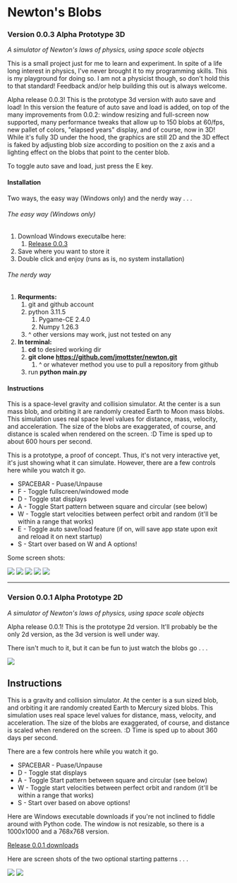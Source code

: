 # Newton's Blobs

### Version 0.0.3 Alpha Prototype 3D

*A simulator of Newton's laws of physics, using space scale objects*

This is a small project just for me to learn and experiment. In spite of a life long interest in physics, I've never brought it to my programming skills. This is my playground for doing so. I am not a physicist though, so don't hold this to that standard! Feedback and/or help building this out is always welcome.

Alpha release 0.0.3! This is the prototype 3d version with auto save and load! In this version the feature of auto save and load is added, on top of the many improvements from 0.0.2: window resizing and full-screen now supported, many performance tweaks that allow up to 150 blobs at 60/fps, new pallet of colors, "elapsed years" display, and of course, now in 3D! While it's fully 3D under the hood, the graphics are still 2D and the 3D effect is faked by adjusting blob size according to position on the z axis and a lighting effect on the blobs that point to the center blob.

To toggle auto save and load, just press the E key.

#### Installation

Two ways, the easy way (Windows only) and the nerdy way . . .

###### The easy way (Windows only)

1. Download Windows executalbe here:
   1. [Release 0.0.3](https://github.com/jmottster/newton/releases/download/Release%2Fv0.0.3/newton.exe)
2. Save where you want to store it
3. Double click and enjoy (runs as is, no system installation)

###### The nerdy way

1. **Requrments:**
   1. git and github account
   2. python 3.11.5
      1. Pygame-CE 2.4.0
      2. Numpy 1.26.3
   3. ^ other versions may work, just not tested on any
2. **In terminal:**
   1. **cd** to desired working dir
   2. **git clone https://github.com/jmottster/newton.git**
      1. ^ or whatever method you use to pull a repository from github
   3. run **python main.py**

#### Instructions

This is a space-level gravity and collision simulator. At the center is a sun mass blob, and orbiting it are randomly created Earth to Moon mass blobs. This simulation uses real space level values for distance, mass, velocity, and acceleration. The size of the blobs are exaggerated, of course, and distance is scaled when rendered on the screen. :D Time is sped up to about 600 hours per second.

This is a prototype, a proof of concept. Thus, it's not very interactive yet, it's just showing what it can simulate. However, there are a few controls here while you watch it go.

* SPACEBAR - Puase/Unpause
* F - Toggle fullscreen/windowed mode
* D - Toggle stat displays
* A - Toggle Start pattern between square and circular (see below)
* W - Toggle start velocities between perfect orbit and random (it'll be within a range that works)
* E - Toggle auto save/load feature (if on, will save app state upon exit and reload it on next startup)
* S - Start over based on W and A options!

Some screen shots:

<img src="./resources/screen_shot004.png"/>

<img src="./resources/screen_shot005.png"/>

<img src="./resources/screen_shot006.png"/>

<img src="./resources/screen_shot007.png"/>

<img src="./resources/screen_shot008.png"/>

---

### Version 0.0.1 Alpha Prototype 2D

*A simulator of Newton's laws of physics, using space scale objects*

Alpha release 0.0.1! This is the prototype 2d version. It'll probably be the only 2d version, as the 3d version is well under way.

There isn't much to it, but it can be fun to just watch the blobs go . . .

<img src="resources/screen_shot001.png" />

## Instructions

This is a gravity and collision simulator. At the center is a sun sized blob, and orbiting it are randomly created Earth to Mercury sized blobs. This simulation uses real space level values for distance, mass, velocity, and acceleration. The size of the blobs are exaggerated, of course, and distance is scaled when rendered on the screen. :D Time is sped up to about 360 days per second.

There are a few controls here while you watch it go.

* SPACEBAR - Puase/Unpause
* D - Toggle stat displays
* A - Toggle Start pattern between square and circular (see below)
* W - Toggle start velocities between perfect orbit and random (it'll be within a range that works)
* S - Start over based on above options!

Here are Windows executable downloads if you're not inclined to fiddle around with Python code. The window is not resizable, so there is a 1000x1000 and a 768x768 version.

[Release 0.0.1 downloads](https://github.com/jmottster/newton/releases/tag/release%2F0.0.1)

Here are screen shots of the two optional starting patterns . . .

<img src="resources/screen_shot002.png"/>

<img src="resources/screen_shot003.png"/>
